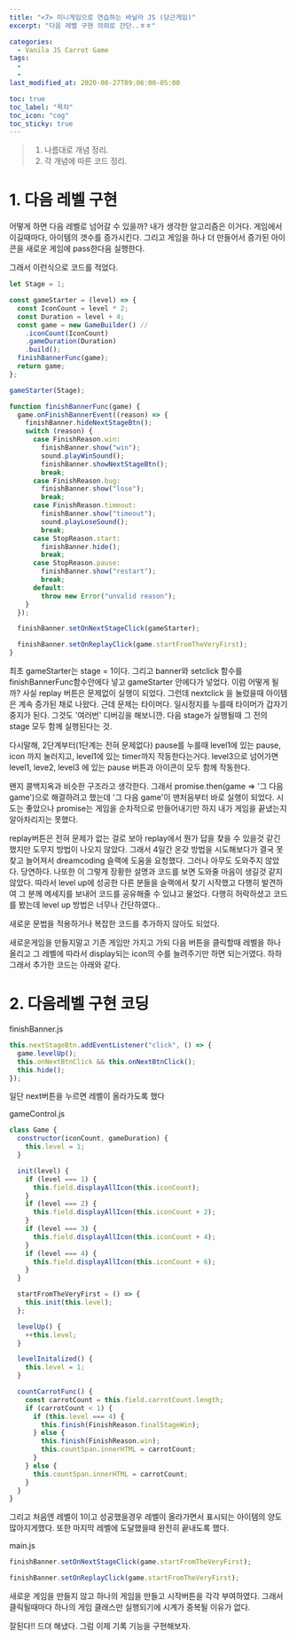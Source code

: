 ```yaml
---
title: "<7> 미니게임으로 연습하는 바닐라 JS (당근게임)"
excerpt: "다음 레벨 구현 의외로 간단..ㅎㅎ"

categories:
  - Vanila JS Carrot Game
tags:
  -
  -
last_modified_at: 2020-08-27T09:06:00-05:00

toc: true
toc_label: "목차"
toc_icon: "cog"
toc_sticky: true
---
```


> 1. 나름대로 개념 정리.
> 2. 각 개념에 따른 코드 정리.

# 1. 다음 레벨 구현

어떻게 하면 다음 레벨로 넘어갈 수 있을까? 내가 생각한 알고리즘은 이거다. 게임에서 이길때마다, 아이템의 갯수를 증가시킨다. 그리고 게임을 하나 더 만들어서 증가된 아이콘을 새로운 게임에 pass한다음 실행한다.

그래서 이런식으로 코드를 적었다.

```javascript
let Stage = 1;

const gameStarter = (level) => {
  const IconCount = level * 2;
  const Duration = level + 4;
  const game = new GameBuilder() //
    .iconCount(IconCount)
    .gameDuration(Duration)
    .build();
  finishBannerFunc(game);
  return game;
};

gameStarter(Stage);

function finishBannerFunc(game) {
  game.onFinishBannerEvent((reason) => {
    finishBanner.hideNextStageBtn();
    switch (reason) {
      case FinishReason.win:
        finishBanner.show("win");
        sound.playWinSound();
        finishBanner.showNextStageBtn();
        break;
      case FinishReason.bug:
        finishBanner.show("lose");
        break;
      case FinishReason.timeout:
        finishBanner.show("timeout");
        sound.playLoseSound();
        break;
      case StopReason.start:
        finishBanner.hide();
        break;
      case StopReason.pause:
        finishBanner.show("restart");
        break;
      default:
        throw new Error("unvalid reason");
    }
  });

  finishBanner.setOnNextStageClick(gameStarter);

  finishBanner.setOnReplayClick(game.startFromTheVeryFirst);
}
```

최초 gameStarter는 stage = 1이다. 그리고 banner와 setclick 함수를 finishBannerFunc함수안에다 넣고 gameStarter 안에다가 넣었다. 이럼 어떻게 될까? 사실 replay 버튼은 문제없이 실행이 되었다. 그런데 nextclick 을 눌렀을때 아이템은 계속 증가된 채로 나왔다. 근데 문제는 타이머다. 일시정지를 누를때 타이머가 갑자기 중지가 된다. 그것도 '여러번' 디버깅을 해보니깐. 다음 stage가 실행될때 그 전의 stage 모두 함께 실행된다는 것.

다시말해, 2단계부터(1단계는 전혀 문제없다) pause를 누를때 level1에 있는 pause, icon 까지 눌러지고, level1에 있는 timer까지 작동한다는거다. level3으로 넘어가면 level1, leve2, level3 에 있는 pause 버튼과 아이콘이 모두 함께 작동한다.

왠지 콜백지옥과 비슷한 구조라고 생각한다. 그래서 promise.then(game => '그 다음 game')으로 해결하려고 했는데 '그 다음 game'이 맨처음부터 바로 실행이 되었다. 시도는 좋았으나 promise는 게임을 순차적으로 만들어내기만 하지 내가 게임을 끝냈는지 알아차리지는 못했다.

replay버튼은 전혀 문제가 없는 걸로 보아 replay에서 뭔가 답을 찾을 수 있을것 같긴 했지만 도무지 방법이 나오지 않았다. 그래서 4일간 온갖 방법을 시도해보다가 결국 못찾고 늘어져서 dreamcoding 슬랙에 도움을 요청했다. 그러나 아무도 도와주지 않았다. 당연하다. 나또한 이 그렇게 장황한 설명과 코드를 보면 도와줄 마음이 생길것 같지 않았다. 따라서 level up에 성공한 다른 분들을 슬랙에서 찾기 시작했고 다행히 발견하여 그 분께 메세지를 보내어 코드를 공유해줄 수 있냐고 물었다. 다행히 허락하셨고 코드를 봤는데 level up 방법은 너무나 간단하였다..

새로운 문법을 적용하거나 복잡한 코드를 추가하지 않아도 되었다.

새로운게임을 만들지말고 기존 게임만 가지고 가되 다음 버튼을 클릭할때 레벨을 하나 올리고 그 레벨에 따라서 display되는 icon의 수를 늘려주기만 하면 되는거였다. 하하 그래서 추가한 코드는 아래와 같다.

# 2. 다음레벨 구현 코딩

finishBanner.js

```javascript
this.nextStageBtn.addEventListener("click", () => {
  game.levelUp();
  this.onNextBtnClick && this.onNextBtnClick();
  this.hide();
});
```

일단 next버튼을 누르면 레벨이 올라가도록 했다

gameControl.js

```javascript
class Game {
  constructor(iconCount, gameDuration) {
    this.level = 1;
  }

  init(level) {
    if (level === 1) {
      this.field.displayAllIcon(this.iconCount);
    }
    if (level === 2) {
      this.field.displayAllIcon(this.iconCount + 2);
    }
    if (level === 3) {
      this.field.displayAllIcon(this.iconCount + 4);
    }
    if (level === 4) {
      this.field.displayAllIcon(this.iconCount + 6);
    }
  }

  startFromTheVeryFirst = () => {
    this.init(this.level);
  };

  levelUp() {
    ++this.level;
  }

  levelInitalized() {
    this.level = 1;
  }

  countCarrotFunc() {
    const carrotCount = this.field.carrotCount.length;
    if (carrotCount < 1) {
      if (this.level === 4) {
        this.finish(FinishReason.finalStageWin);
      } else {
        this.finish(FinishReason.win);
        this.countSpan.innerHTML = carrotCount;
      }
    } else {
      this.countSpan.innerHTML = carrotCount;
    }
  }
}
```

그리고 처음엔 레벨이 1이고 성공했을경우 레벨이 올라가면서 표시되는 아이템의 양도 많아지게했다. 또한 마지막 레벨에 도달했을때 완전히 끝내도록 했다.

main.js

```javascript
finishBanner.setOnNextStageClick(game.startFromTheVeryFirst);

finishBanner.setOnReplayClick(game.startFromTheVeryFirst);
```

새로운 게임을 만들지 않고 하나의 게임을 만들고 시작버튼을 각각 부여하였다. 그래서 클릭될때마다 하나의 게임 클래스만 실행되기에 시계가 중복될 이유가 없다.

잘된다!! 드뎌 해냈다. 그럼 이제 기록 기능을 구현해보자.
